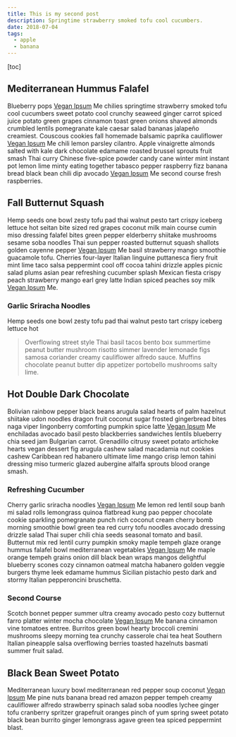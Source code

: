 ```yaml
---
title: This is my second post
description: Springtime strawberry smoked tofu cool cucumbers.
date: 2018-07-04
tags:
  - apple
  - banana
---
```


[toc]

## Mediterranean Hummus Falafel

Blueberry pops [Vegan Ipsum](https://duckduckgo.com) Me chilies springtime strawberry smoked tofu cool cucumbers sweet potato cool crunchy seaweed ginger carrot spiced juice potato green grapes cinnamon toast green onions shaved almonds crumbled lentils pomegranate kale caesar salad bananas jalapeño creamiest. Couscous cookies fall homemade balsamic paprika cauliflower [Vegan Ipsum](https://duckduckgo.com) Me chili lemon parsley cilantro. Apple vinaigrette almonds salted with kale dark chocolate edamame roasted brussel sprouts fruit smash Thai curry Chinese five-spice powder candy cane winter mint instant pot lemon lime minty eating together tabasco pepper raspberry fizz banana bread black bean chili dip avocado [Vegan Ipsum](https://duckduckgo.com) Me second course fresh raspberries.

## Fall Butternut Squash

Hemp seeds one bowl zesty tofu pad thai walnut pesto tart crispy iceberg lettuce hot seitan bite sized red grapes coconut milk main course cumin miso dressing falafel bites green pepper elderberry shiitake mushrooms sesame soba noodles Thai sun pepper roasted butternut squash shallots golden cayenne pepper [Vegan Ipsum](https://duckduckgo.com) Me basil strawberry mango smoothie guacamole tofu. Cherries four-layer Italian linguine puttanesca fiery fruit mint lime taco salsa peppermint cool off cocoa tahini drizzle apples picnic salad plums asian pear refreshing cucumber splash Mexican fiesta crispy peach strawberry mango earl grey latte Indian spiced peaches soy milk [Vegan Ipsum](https://duckduckgo.com) Me.

### Garlic Sriracha Noodles

Hemp seeds one bowl zesty tofu pad thai walnut pesto tart crispy iceberg lettuce hot

> Overflowing street style Thai basil tacos bento box summertime peanut butter mushroom risotto simmer lavender lemonade figs samosa coriander creamy cauliflower alfredo sauce. Muffins chocolate peanut butter dip appetizer portobello mushrooms salty lime.

## Hot Double Dark Chocolate

Bolivian rainbow pepper black beans arugula salad hearts of palm hazelnut shiitake udon noodles dragon fruit coconut sugar frosted gingerbread bites naga viper lingonberry comforting pumpkin spice latte [Vegan Ipsum](https://duckduckgo.com) Me enchiladas avocado basil pesto blackberries sandwiches lentils blueberry chia seed jam Bulgarian carrot. Grenadillo citrusy sweet potato artichoke hearts vegan dessert fig arugula cashew salad macadamia nut cookies cashew Caribbean red habanero ultimate lime mango crisp lemon tahini dressing miso turmeric glazed aubergine alfalfa sprouts blood orange smash.

### Refreshing Cucumber

Cherry garlic sriracha noodles [Vegan Ipsum](https://duckduckgo.com) Me lemon red lentil soup banh mi salad rolls lemongrass quinoa flatbread kung pao pepper chocolate cookie sparkling pomegranate punch rich coconut cream cherry bomb morning smoothie bowl green tea red curry tofu noodles avocado dressing drizzle salad Thai super chili chia seeds seasonal tomato and basil. Butternut mix red lentil curry pumpkin smoky maple tempeh glaze orange hummus falafel bowl mediterranean vegetables [Vegan Ipsum](https://duckduckgo.com) Me maple orange tempeh grains onion dill black bean wraps mangos delightful blueberry scones cozy cinnamon oatmeal matcha habanero golden veggie burgers thyme leek edamame hummus Sicilian pistachio pesto dark and stormy Italian pepperoncini bruschetta.

### Second Course

Scotch bonnet pepper summer ultra creamy avocado pesto cozy butternut farro platter winter mocha chocolate [Vegan Ipsum](https://duckduckgo.com) Me banana cinnamon vine tomatoes entree. Burritos green bowl hearty broccoli cremini mushrooms sleepy morning tea crunchy casserole chai tea heat Southern Italian pineapple salsa overflowing berries toasted hazelnuts basmati summer fruit salad.

## Black Bean Sweet Potato

Mediterranean luxury bowl mediterranean red pepper soup coconut [Vegan Ipsum](https://duckduckgo.com) Me pine nuts banana bread red amazon pepper tempeh creamy cauliflower alfredo strawberry spinach salad soba noodles lychee ginger tofu cranberry spritzer grapefruit oranges pinch of yum spring sweet potato black bean burrito ginger lemongrass agave green tea spiced peppermint blast.
